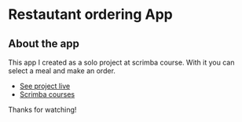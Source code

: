 # Restautant ordering App

## About the app

This app I created as a solo project at scrimba course.
With it you can select a meal and make an order.

- [See project live](#)
- [Scrimba courses](https://scrimba.com/)

Thanks for watching!
